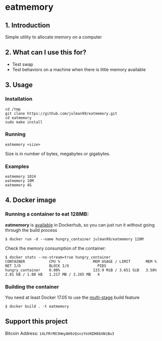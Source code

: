 eatmemory
=========

## 1. Introduction
Simple utility to allocate memory on a computer

## 2. What can I use this for?
- Test swap
- Test behaviors on a machine when there is little memory available

## 3. Usage

### Installation

```
cd /tmp
git clone https://github.com/julman99/eatmemory.git
cd eatmemory
sudo make install
```

### Running

```
eatmemory <size>
```

Size is in number of bytes, megabytes or gigabytes.

### Examples

```
eatmemory 1024
eatmemory 10M
eatmemory 4G
```

## 4. Docker image

### Running a container to eat 128MB:

**eatmemory** is [available](https://hub.docker.com/r/julman99/eatmemory) in Dockerhub, so you can just run it without going
through the build process

```
$ docker run -d --name hungry_container julman99/eatmemory 128M
```

Check the memory consumption of the container:

```
$ docker stats --no-stream=true hungry_container
CONTAINER           CPU %               MEM USAGE / LIMIT       MEM %               NET I/O             BLOCK I/O             PIDS
hungry_container    0.00%               133.9 MiB / 3.651 GiB   3.58%               2.01 kB / 1.08 kB   1.217 MB / 3.265 MB   4
```

### Building the container

You need at least Docker 17.05 to use the [multi-stage](https://docs.docker.com/engine/userguide/eng-image/multistage-build/) build feature

```
$ docker build . -t eatmemory
```
## Support this project

Bitcoin Address: `14LFRrMX3HmyAH9zQsnzYoVKDH6bVWiBu3`
